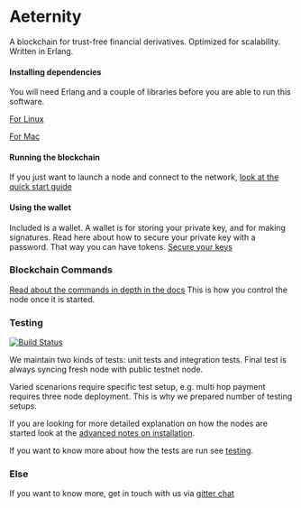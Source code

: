 Aeternity
==========

A blockchain for trust-free financial derivatives.
Optimized for scalability.
Written in Erlang. 

#### Installing dependencies

You will need Erlang and a couple of libraries before you are able to run this software.

[For Linux](docs/linux_dependencies.md)

[For Mac](docs/mac_dependencies.md)


#### Running the blockchain

If you just want to launch a node and connect to the network, [look at the quick start guide](docs/getting-started/turn_it_on.md)

#### Using the wallet

Included is a wallet. A wallet is for storing your private key, and for making signatures.
Read here about how to secure your private key with a password. That way you can have tokens.
[Secure your keys](docs/api/securing_keys.md)

### Blockchain Commands

[Read about the commands in depth in the docs](docs/api/commands.md) This is how you control the node once it is started.

### Testing

[![Build Status](https://travis-ci.org/aeternity/testnet.svg?branch=master)](https://travis-ci.org/aeternity/testnet)

We maintain two kinds of tests: unit tests and integration tests. Final test is always syncing fresh node with public testnet node.

Varied scenarions require specific test setup, e.g. multi hop payment requires three node deployment. This is why we prepared number of testing setups.

If you are looking for more detailed explanation on how the nodes are started look at the [advanced notes on installation](docs/getting-started/build_intro.md).

If you want to know more about how the tests are run see [testing](/docs/merging-and-testing/testing.md).

### Else
If you want to know more, get in touch with us via [gitter chat](https://gitter.im/aeternity/Lobby)
